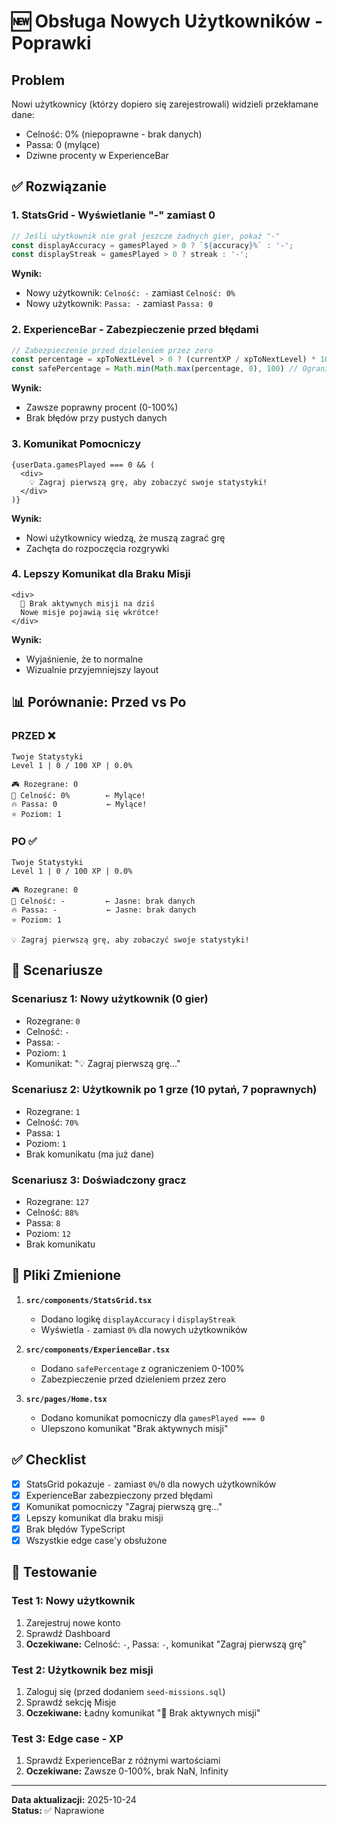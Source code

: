 # 🆕 Obsługa Nowych Użytkowników - Poprawki

## Problem
Nowi użytkownicy (którzy dopiero się zarejestrowali) widzieli przekłamane dane:
- Celność: 0% (niepoprawne - brak danych)
- Passa: 0 (mylące)
- Dziwne procenty w ExperienceBar

## ✅ Rozwiązanie

### 1. StatsGrid - Wyświetlanie "-" zamiast 0
```typescript
// Jeśli użytkownik nie grał jeszcze żadnych gier, pokaż "-"
const displayAccuracy = gamesPlayed > 0 ? `${accuracy}%` : '-';
const displayStreak = gamesPlayed > 0 ? streak : '-';
```

**Wynik:**
- Nowy użytkownik: `Celność: -` zamiast `Celność: 0%`
- Nowy użytkownik: `Passa: -` zamiast `Passa: 0`

### 2. ExperienceBar - Zabezpieczenie przed błędami
```typescript
// Zabezpieczenie przed dzieleniem przez zero
const percentage = xpToNextLevel > 0 ? (currentXP / xpToNextLevel) * 100 : 0
const safePercentage = Math.min(Math.max(percentage, 0), 100) // Ogranicz 0-100%
```

**Wynik:**
- Zawsze poprawny procent (0-100%)
- Brak błędów przy pustych danych

### 3. Komunikat Pomocniczy
```tsx
{userData.gamesPlayed === 0 && (
  <div>
    💡 Zagraj pierwszą grę, aby zobaczyć swoje statystyki!
  </div>
)}
```

**Wynik:**
- Nowi użytkownicy wiedzą, że muszą zagrać grę
- Zachęta do rozpoczęcia rozgrywki

### 4. Lepszy Komunikat dla Braku Misji
```tsx
<div>
  🎯 Brak aktywnych misji na dziś
  Nowe misje pojawią się wkrótce!
</div>
```

**Wynik:**
- Wyjaśnienie, że to normalne
- Wizualnie przyjemniejszy layout

## 📊 Porównanie: Przed vs Po

### PRZED ❌
```
Twoje Statystyki
Level 1 | 0 / 100 XP | 0.0%

🎮 Rozegrane: 0
🎯 Celność: 0%        ← Mylące!
🔥 Passa: 0           ← Mylące!
⭐ Poziom: 1
```

### PO ✅
```
Twoje Statystyki
Level 1 | 0 / 100 XP | 0.0%

🎮 Rozegrane: 0
🎯 Celność: -         ← Jasne: brak danych
🔥 Passa: -           ← Jasne: brak danych
⭐ Poziom: 1

💡 Zagraj pierwszą grę, aby zobaczyć swoje statystyki!
```

## 🎯 Scenariusze

### Scenariusz 1: Nowy użytkownik (0 gier)
- Rozegrane: `0`
- Celność: `-`
- Passa: `-`
- Poziom: `1`
- Komunikat: "💡 Zagraj pierwszą grę..."

### Scenariusz 2: Użytkownik po 1 grze (10 pytań, 7 poprawnych)
- Rozegrane: `1`
- Celność: `70%`
- Passa: `1`
- Poziom: `1`
- Brak komunikatu (ma już dane)

### Scenariusz 3: Doświadczony gracz
- Rozegrane: `127`
- Celność: `88%`
- Passa: `8`
- Poziom: `12`
- Brak komunikatu

## 🔧 Pliki Zmienione

1. **`src/components/StatsGrid.tsx`**
   - Dodano logikę `displayAccuracy` i `displayStreak`
   - Wyświetla `-` zamiast `0%` dla nowych użytkowników

2. **`src/components/ExperienceBar.tsx`**
   - Dodano `safePercentage` z ograniczeniem 0-100%
   - Zabezpieczenie przed dzieleniem przez zero

3. **`src/pages/Home.tsx`**
   - Dodano komunikat pomocniczy dla `gamesPlayed === 0`
   - Ulepszono komunikat "Brak aktywnych misji"

## ✅ Checklist

- [x] StatsGrid pokazuje `-` zamiast `0%`/`0` dla nowych użytkowników
- [x] ExperienceBar zabezpieczony przed błędami
- [x] Komunikat pomocniczy "Zagraj pierwszą grę..."
- [x] Lepszy komunikat dla braku misji
- [x] Brak błędów TypeScript
- [x] Wszystkie edge case'y obsłużone

## 🧪 Testowanie

### Test 1: Nowy użytkownik
1. Zarejestruj nowe konto
2. Sprawdź Dashboard
3. **Oczekiwane:** Celność: `-`, Passa: `-`, komunikat "Zagraj pierwszą grę"

### Test 2: Użytkownik bez misji
1. Zaloguj się (przed dodaniem `seed-missions.sql`)
2. Sprawdź sekcję Misje
3. **Oczekiwane:** Ładny komunikat "🎯 Brak aktywnych misji"

### Test 3: Edge case - XP
1. Sprawdź ExperienceBar z różnymi wartościami
2. **Oczekiwane:** Zawsze 0-100%, brak NaN, Infinity

---

**Data aktualizacji:** 2025-10-24  
**Status:** ✅ Naprawione
